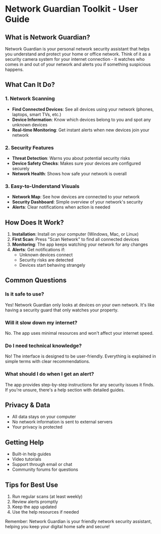 
# Network Guardian Toolkit - User Guide

## What is Network Guardian?

Network Guardian is your personal network security assistant that helps you understand and protect your home or office network. Think of it as a security camera system for your internet connection - it watches who comes in and out of your network and alerts you if something suspicious happens.

## What Can It Do?

### 1. Network Scanning
- **Find Connected Devices**: See all devices using your network (phones, laptops, smart TVs, etc.)
- **Device Information**: Know which devices belong to you and spot any unknown devices
- **Real-time Monitoring**: Get instant alerts when new devices join your network

### 2. Security Features
- **Threat Detection**: Warns you about potential security risks
- **Device Safety Checks**: Makes sure your devices are configured securely
- **Network Health**: Shows how safe your network is overall

### 3. Easy-to-Understand Visuals
- **Network Map**: See how devices are connected to your network
- **Security Dashboard**: Simple overview of your network's security
- **Alerts**: Clear notifications when action is needed

## How Does It Work?

1. **Installation**: Install on your computer (Windows, Mac, or Linux)
2. **First Scan**: Press "Scan Network" to find all connected devices
3. **Monitoring**: The app keeps watching your network for any changes
4. **Alerts**: Get notifications if:
   - Unknown devices connect
   - Security risks are detected
   - Devices start behaving strangely

## Common Questions

### Is it safe to use?
Yes! Network Guardian only looks at devices on your own network. It's like having a security guard that only watches your property.

### Will it slow down my internet?
No. The app uses minimal resources and won't affect your internet speed.

### Do I need technical knowledge?
No! The interface is designed to be user-friendly. Everything is explained in simple terms with clear recommendations.

### What should I do when I get an alert?
The app provides step-by-step instructions for any security issues it finds. If you're unsure, there's a help section with detailed guides.

## Privacy & Data

- All data stays on your computer
- No network information is sent to external servers
- Your privacy is protected

## Getting Help

- Built-in help guides
- Video tutorials
- Support through email or chat
- Community forums for questions

## Tips for Best Use

1. Run regular scans (at least weekly)
2. Review alerts promptly
3. Keep the app updated
4. Use the help resources if needed

Remember: Network Guardian is your friendly network security assistant, helping you keep your digital home safe and secure!

